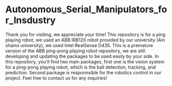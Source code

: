 # Autonomous_Serial_Manipulators_for_Insdustry
Thank you for visiting, we appreciate your time!
This repository is for a ping playing robot, we used an ABB IRB120 robot provided by our university (Ain shams university), we used Intel RealSense D435.
This is a premature version of the ABB ping-pong playing robot repository, we are still developing and updating the packages to be used easily by your side.
In this repository, you'll find two main packages, first one is the vision system for a ping-pong playing robot, which is the ball detection, tracking, and prediction.
Second package is responnsible for the robotics control in our project.
Feel free to contact us for any inquiries!
